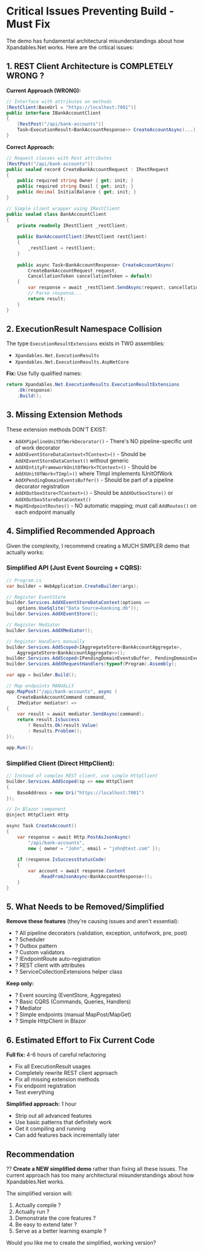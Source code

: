 # Critical Issues Preventing Build - Must Fix

The demo has fundamental architectural misunderstandings about how Xpandables.Net works. Here are the critical issues:

## 1. REST Client Architecture is COMPLETELY WRONG ?

**Current Approach (WRONG):**
```csharp
// Interface with attributes on methods
[RestClient(BaseUrl = "https://localhost:7001")]
public interface IBankAccountClient
{
    [RestPost("/api/bank-accounts")]
    Task<ExecutionResult<BankAccountResponse>> CreateAccountAsync(...);
}
```

**Correct Approach:**
```csharp
// Request classes with Rest attributes
[RestPost("/api/bank-accounts")]
public sealed record CreateBankAccountRequest : IRestRequest
{
    public required string Owner { get; init; }
    public required string Email { get; init; }
    public decimal InitialBalance { get; init; }
}

// Simple client wrapper using IRestClient
public sealed class BankAccountClient
{
    private readonly IRestClient _restClient;
    
    public BankAccountClient(IRestClient restClient)
    {
        _restClient = restClient;
    }
    
    public async Task<BankAccountResponse> CreateAccountAsync(
        CreateBankAccountRequest request,
        CancellationToken cancellationToken = default)
    {
        var response = await _restClient.SendAsync(request, cancellationToken);
        // Parse response...
        return result;
    }
}
```

## 2. ExecutionResult Namespace Collision

The type `ExecutionResultExtensions` exists in TWO assemblies:
- `Xpandables.Net.ExecutionResults`
- `Xpandables.Net.ExecutionResults.AspNetCore`

**Fix:** Use fully qualified names:
```csharp
return Xpandables.Net.ExecutionResults.ExecutionResultExtensions
    .Ok(response)
    .Build();
```

## 3. Missing Extension Methods

These extension methods DON'T EXIST:
- `AddXPipelineUnitOfWorkDecorator()` - There's NO pipeline-specific unit of work decorator
- `AddXEventStoreDataContext<TContext>()` - Should be `AddXEventStoreDataContext()` without generic
- `AddXEntityFrameworkUnitOfWork<TContext>()` - Should be `AddXUnitOfWork<TImpl>()` where TImpl implements IUnitOfWork
- `AddXPendingDomainEventsBuffer()` - Should be part of a pipeline decorator registration
- `AddXOutboxStore<TContext>()` - Should be `AddXOutboxStore()` or `AddXOutboxStoreDataContext()`
- `MapXEndpointRoutes()` - NO automatic mapping; must call `AddRoutes()` on each endpoint manually

## 4. Simplified Recommended Approach

Given the complexity, I recommend creating a MUCH SIMPLER demo that actually works:

### Simplified API (Just Event Sourcing + CQRS):
```csharp
// Program.cs
var builder = WebApplication.CreateBuilder(args);

// Register EventStore
builder.Services.AddXEventStoreDataContext(options =>
    options.UseSqlite("Data Source=banking.db"));
builder.Services.AddXEventStore();

// Register Mediator
builder.Services.AddXMediator();

// Register Handlers manually
builder.Services.AddScoped<IAggregateStore<BankAccountAggregate>, 
    AggregateStore<BankAccountAggregate>>();
builder.Services.AddScoped<IPendingDomainEventsBuffer, PendingDomainEventsBuffer>();
builder.Services.AddXRequestHandlers(typeof(Program).Assembly);

var app = builder.Build();

// Map endpoints MANUALLY
app.MapPost("/api/bank-accounts", async (
    CreateBankAccountCommand command,
    IMediator mediator) =>
{
    var result = await mediator.SendAsync(command);
    return result.IsSuccess 
        ? Results.Ok(result.Value)
        : Results.Problem();
});

app.Run();
```

### Simplified Client (Direct HttpClient):
```csharp
// Instead of complex REST client, use simple HttpClient
builder.Services.AddScoped(sp => new HttpClient 
{ 
    BaseAddress = new Uri("https://localhost:7001") 
});

// In Blazor component
@inject HttpClient Http

async Task CreateAccount()
{
    var response = await Http.PostAsJsonAsync(
        "/api/bank-accounts", 
        new { owner = "John", email = "john@test.com" });
    
    if (response.IsSuccessStatusCode)
    {
        var account = await response.Content
            .ReadFromJsonAsync<BankAccountResponse>();
    }
}
```

## 5. What Needs to be Removed/Simplified

**Remove these features** (they're causing issues and aren't essential):
- ? All pipeline decorators (validation, exception, unitofwork, pre, post)
- ? Scheduler
- ? Outbox pattern
- ? Custom validators
- ? IEndpointRoute auto-registration
- ? REST client with attributes
- ? ServiceCollectionExtensions helper class

**Keep only:**
- ? Event sourcing (EventStore, Aggregates)
- ? Basic CQRS (Commands, Queries, Handlers)
- ? Mediator
- ? Simple endpoints (manual MapPost/MapGet)
- ? Simple HttpClient in Blazor

## 6. Estimated Effort to Fix Current Code

**Full fix:** 4-6 hours of careful refactoring
- Fix all ExecutionResult usages
- Completely rewrite REST client approach
- Fix all missing extension methods
- Fix endpoint registration
- Test everything

**Simplified approach:** 1 hour
- Strip out all advanced features
- Use basic patterns that definitely work
- Get it compiling and running
- Can add features back incrementally later

## Recommendation

?? **Create a NEW simplified demo** rather than fixing all these issues. The current approach has too many architectural misunderstandings about how Xpandables.Net works.

The simplified version will:
1. Actually compile ?
2. Actually run ?
3. Demonstrate the core features ?
4. Be easy to extend later ?
5. Serve as a better learning example ?

Would you like me to create the simplified, working version?
